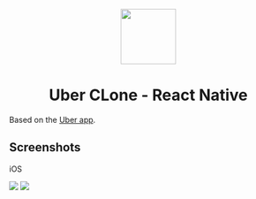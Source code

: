 <p align="center">
  <a>
    <img width="100px" src="https://github.com/osamaq/spotify-lite/raw/master/docs/assets/icon.png">
  </a>
  <h1 align="center">Uber CLone - React Native</h1>  
</p>

Based on the [Uber app](https://apps.apple.com/ru/app/uber/id368677368).

## Screenshots

iOS

<img width="auto" src="https://github.com/dxnsav/native-uber-clone/master/docs/screenshots/mockup-1.png">
<img width="auto" src="https://github.com/dxnsav/native-uber-clone/master/docs/screenshots/mockup-2.png">
